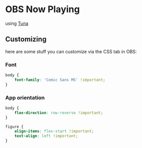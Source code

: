 # OBS Now Playing

using [Tuna](https://obsproject.com/forum/resources/tuna.843/)

## Customizing

here are some stuff you can customize via the CSS tab in OBS:

### Font

```css
body {
	font-family: 'Comic Sans MS' !important;
}
```

### App orientation

```css
body {
	flex-direction: row-reverse !important;
}

figure {
	align-items: flex-start !important;
	text-align: left !important;
}
```
